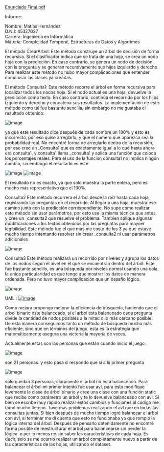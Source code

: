 [Enunciado Final.pdf](https://github.com/user-attachments/files/20114166/Enunciado.Final.pdf)

Informe:

Nombre: Matías Hernández  
D.N.I: 45327037  
Carrera: Ingeniería en Informática  
Materia: Complejidad Temporal, Estructuras de Datos y Algoritmos


El método CrearArbol: Este método construye un árbol de decisión de forma recursiva. Si el clasificador indica que se trata de una hoja, se crea un nodo hoja con la predicción. En caso contrario, se genera un nodo de decisión con la pregunta y se generan recursivamente sus hijos izquierdo y derecho.
Para realizar este método no hubo mayor complicaciones que entender como usar las clases ya creadas.


El método Consulta1: Este método recorre el árbol en forma recursiva para localizar todos los nodos hoja. Si el nodo actual es una hoja, devuelve la predicción como texto. En caso contrario, continúa el recorrido por los hijos izquierdo y derecho y concatena sus resultados.
La implementación de este método como tal fue bastante sencilla, sin embargo no me gustaba el resultado obtenido:

![image](https://github.com/user-attachments/assets/27f9fdd5-cd10-4ea4-a3f2-309671fb5e06)

ya que este resultado dice después de cada nombre un 100% y esto es incorrecto, por eso quise arreglarlo, y que el número que aparezca sea la probabilidad real.
No encontré forma de arreglarlo dentro de la recursión, por eso cree un _Consulta1 que es exactamente igual a lo que hasta ahora era consulta1, y consulta1 llama  _consulta1 y aplica una función que coloca los porcentajes reales. Para el uso de la funcion consulta1 no implica ningún cambio, sin embargo el resultado es este:

![image](https://github.com/user-attachments/assets/9ed8b6d5-dd55-4423-a1e4-37a849f98eb7)
![image](https://github.com/user-attachments/assets/bcfa1dd9-7881-4be2-b0c6-68bec3b8825b)

El resultado no es exacto, ya que solo muestra la parte entera, pero es mucho más representativo que el 100%.


Consulta2 Este método recorrera el árbol desde la raíz hasta cada hoja, registrando las preguntas en el recorrido. Al llegar a una hoja, muestra ese camino junto con la predicción correspondiente.
No supe como realizar este método sin usar parámetros, por esto use la misma técnica que antes, y cree un _consulta2 que resuelve el problema. Tambien aplique algunas modificaciones a los textos obtenidos por las preguntas para mayoer legibilidad. Este método fue el que mas me costo de los 3 ya que estuve mucho tiempo intentando resolver sin crear _consulta2 ni usar parámetros adicionales

![image](https://github.com/user-attachments/assets/cdfeb39e-8f05-46fc-a6c1-3fb1a303f97c)


Consulta3 Este método realizará un recorrido por niveles y agrupa los datos de los nodos según el nivel en el que se encuentran dentro del árbol.
Este fue bastante sencillo, es una búsqueda por niveles normal usando una cola, la unica particularidad es que tengo que mostrar los datos de manera ordenada. Pero no tuvo mayor complicación que un desafío lógico. 

![image](https://github.com/user-attachments/assets/1b90c4fa-bc89-4896-b013-0b47c0e34f3f)


UML : [ ![image](https://github.com/user-attachments/assets/4db9dd90-df15-4c22-88ff-2c402c995a37)](https://github.com/HernandezMatiasDev)


Como mejora propongo mejorar la eficiencia de búsqueda, haciendo que el arbol binario este balanceado, si el arbol esta balanceado cada pregunta divide la cantidad de nodos posibles a la mitad o lo más cercano posible. De esta manera conseguimos tanto un método de búsqueda mucho más eficiente, sino que en términos del juego, esta es la estrategia que matemáticamente asegura una victoria la mayoría de veces.

Actualmente estas son las personas que están cuando inicio el juego:

![image](https://github.com/user-attachments/assets/c3e85890-555c-4b7c-8c19-e6294535060f)

son 21 personas. y esto pasa si respondo que sí a la primer pregunta

![image](https://github.com/user-attachments/assets/6e80cb7d-668a-42f7-88cd-3e1efde86ec3)

solo quedan 3 personas, claramente el arbol no esta balanceado. 
Para balancear el árbol mi primer intento fue usar avl, para esto modifique levemente la clase de árbol binario y cree una clase con una función static que recibe como parámetro un árbol y te lo devuelve balanceado con avl. Si bien se escribe muy rápido realizar estos cambios y funciones al código me tomó mucho tiempo. Tuve más problemas realizando el avl que en todas las consultas juntas.
Si bien después de mucho tiempo logré balancear el árbol con avl, al terminar me di cuenta que esto no funcionaba ya que rompió la lógica interna del árbol. Después de pensarlo detenidamente no encontré forma posible de reestructurar el árbol para balancearse sin perder la lógica. o por lo menos no sin saber las características de cada hoja. Es decir, solo se me ocurrió realizar un árbol completamente nuevo a partir de las características de las hojas, utilizando el dataset. 


